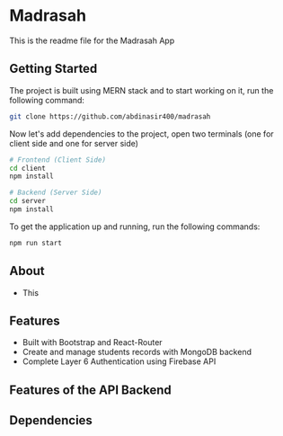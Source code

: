 # Madrasah

This is the readme file for the Madrasah App

## Getting Started

The project is built using MERN stack and to start working on it, run the following command:

```bash
git clone https://github.com/abdinasir400/madrasah
```

Now let's add dependencies to the project, open two terminals (one for client side and one for server side)

```bash
# Frontend (Client Side)
cd client
npm install

# Backend (Server Side)
cd server
npm install
```

To get the application up and running, run the following commands:

```bash
npm run start
```

## About

- This

## Features

- Built with Bootstrap and React-Router
- Create and manage students records with MongoDB backend
- Complete Layer 6 Authentication using Firebase API

## Features of the API Backend
 
## Dependencies
